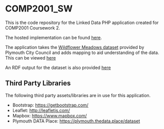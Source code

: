 # COMP2001_SW

This is the code repository for the Linked Data PHP application created for COMP2001 Coursework 2.

The hosted implementation can be found [here](http://web.socem.plymouth.ac.uk/shirley/).

The application takes the [Wildflower Meadows dataset](https://plymouth.thedata.place/dataset/plymouth-wildflower-meadows) provided by Plymouth City Council and adds mapping to aid understanding of the data.  This can be viewed [here](http://web.socem.plymouth.ac.uk/shirley/public/data.php)

An RDF output for the dataset is also provided [here](http://web.socem.plymouth.ac.uk/shirley/meadows)

## Third Party Libraries
The following third party assets/libraries are in use for this application.

* Bootstrap: https://getbootstrap.com/
* Leaflet: http://leafletjs.com/
* Mapbox: https://www.mapbox.com/
* Plymouth DATA Place: https://plymouth.thedata.place/dataset
